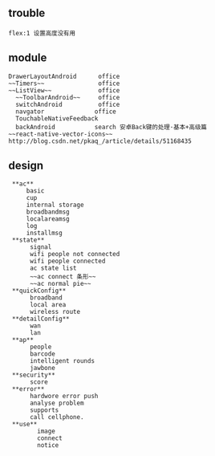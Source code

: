 ## trouble
    flex:1 设置高度没有用
## module

    DrawerLayoutAndroid      office
    ~~Timers~~               office
    ~~ListView~~             office
      ~~ToolbarAndroid~~     office
      switchAndroid          office
      navgator              office
      TouchableNativeFeedback
      backAndroid           search 安卓Back键的处理·基本+高级篇
    ~~react-native-vector-icons~~  http://blog.csdn.net/pkaq_/article/details/51168435
  
## design
     **ac**
         basic
         cup
         internal storage
         broadbandmsg
         localareamsg
         log
         installmsg
     **state**
          signal 
          wifi people not connected
          wifi people connected
          ac state list 
          ~~ac connect 条形~~
          ~~ac normal pie~~   
     **quickConfig**
          broadband 
          local area
          wireless route
     **detailConfig**
          wan 
          lan
     **ap**
          people
          barcode
          intelligent rounds
          jawbone
     **security**
          score
     **error**
          hardwore error push
          analyse problem
          supports
          call cellphone.
     **use**
            image
            connect
            notice